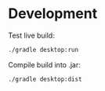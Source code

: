 # Development
Test live build:
```cmd
./gradle desktop:run
```

Compile build into .jar:
```bash
./gradle desktop:dist
```
